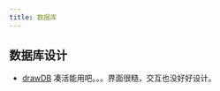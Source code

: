 ```yaml
---
title: 数据库
---
```


## 数据库设计
* [drawDB](https://github.com/drawdb-io/drawdb) 凑活能用吧。。。界面很糙，交互也没好好设计。
